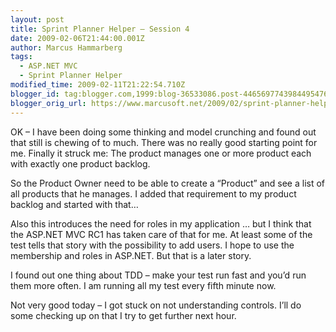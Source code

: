 ```yaml
---
layout: post
title: Sprint Planner Helper – Session 4
date: 2009-02-06T21:44:00.001Z
author: Marcus Hammarberg
tags:
  - ASP.NET MVC
  - Sprint Planner Helper
modified_time: 2009-02-11T21:22:54.710Z
blogger_id: tag:blogger.com,1999:blog-36533086.post-4465697743984495476
blogger_orig_url: https://www.marcusoft.net/2009/02/sprint-planner-helper-hour-4-or-so.html
---
```



OK – I have been doing some thinking and model crunching and found out
that still is chewing of to much. There was no really good starting
point for me. Finally it struck me: The product manages one or more
product each with exactly one product backlog.

So the Product Owner need to be able to create a “Product” and see a
list of all products that he manages. I added that requirement to my
product backlog and started with that…

Also this introduces the need for roles in my application … but I think
that the ASP.NET MVC RC1 has taken care of that for me. At least some of
the test tells that story with the possibility to add users. I hope to
use the membership and roles in ASP.NET. But that is a later story.

I found out one thing about TDD – make your test run fast and you’d run
them more often. I am running all my test every fifth minute now.

Not very good today – I got stuck on not understanding controls. I’ll do
some checking up on that I try to get further next hour.
